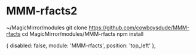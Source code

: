 # MMM-rfacts2

~/MagicMirror/modules
git clone https://github.com/cowboysdude/MMM-rfacts
cd MagicMirror/modules/MMM-rfacts
npm install

{
        disabled: false,
        module: 'MMM-rfacts',
        position: 'top_left' 
       },
